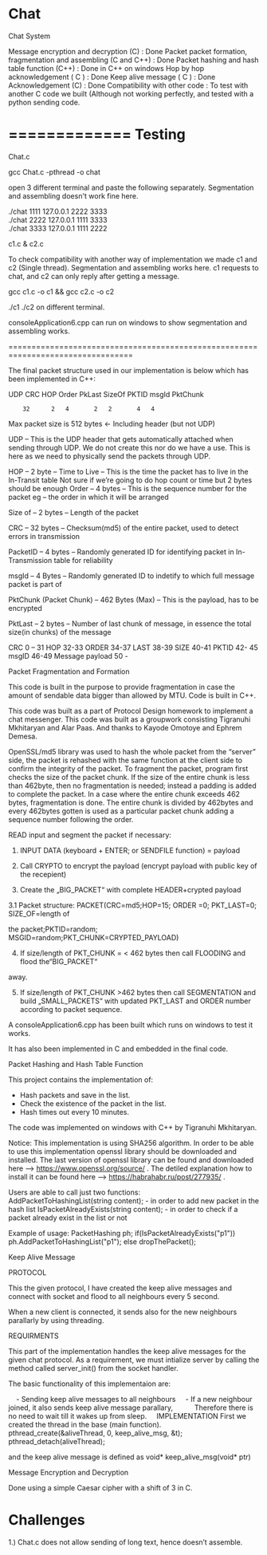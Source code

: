 # Chat
Chat System

Message encryption and decryption (C) : Done
Packet packet formation, fragmentation and assembling (C and C++) : Done
Packet hashing and hash table function (C++) : Done in C++ on windows
Hop by hop acknowledgement ( C ) : Done
Keep alive message ( C ) : Done
Acknowledgement (C) : Done
Compatibility with other code : To test with another C code we built (Although not working perfectly, and tested with a python sending code.

=============
Testing
=============
Chat.c

gcc Chat.c -pthread -o chat

open 3 different terminal and paste the following separately. 
Segmentation and assembling doesn't work fine here.

 ./chat 1111 127.0.0.1 2222 3333                                                                                     
 ./chat 2222 127.0.0.1 1111 3333                                                                                   
 ./chat 3333 127.0.0.1 1111 2222

c1.c & c2.c

To check compatibility with another way of implementation we made c1 and c2 (Single thread). Segmentation and assembling works here. c1 requests to chat, and c2 can only reply after getting a message.

gcc c1.c -o c1 && gcc c2.c -o c2

./c1 ./c2 on different terminal.


consoleApplication6.cpp can run on windows to show segmentation and assembling works.

=================================================================================


The final packet structure used in our implementation is below which has been implemented in C++:

UDP 
CRC
HOP
Order
PkLast 
SizeOf
PKTID
msgId
PktChunk

		32	  	2	4		2	2		4	4		
Max packet size is 512 bytes ← Including header (but not UDP)

UDP – This is the UDP header that gets automatically attached when sending through UDP. We do not create this nor do we have a use. This is here as we need to physically send the packets through UDP.

HOP – 2 byte – Time to Live – This is the time the packet has to live in the In-Transit table
				Not sure if we’re going to do hop count or time but 2 bytes should be 				enough
Order – 4 bytes – This is the sequence number for the packet eg – the order in which it will be arranged

Size of – 2 bytes – Length of the packet

CRC – 32 bytes – Checksum(md5) of the entire packet, used to detect errors in transmission

PacketID – 4 bytes – Randomly generated ID for identifying packet in In-Transmission table for reliability

msgId – 4 Bytes – Randomly generated ID to indetify to which full message packet is part of

PktChunk (Packet Chunk) – 462 Bytes (Max) – This is the payload, has to be encrypted

PktLast – 2 bytes – Number of last chunk of message, in essence the total size(in chunks) of the message



CRC 0 – 31
HOP 32-33
ORDER 34-37
LAST 38-39
SIZE  40-41
PKTID 42- 45
msgID 46-49
Message payload 50 - 


Packet Fragmentation and Formation

This code is built in the purpose to provide fragmentation in case the amount of sendable data bigger than allowed by MTU.  Code is built in C++.

This code was built as a part of Protocol Design homework to implement a chat messenger. This code was built as a groupwork consisting Tigranuhi Mkhitaryan and Alar Paas. And thanks to Kayode Omotoye and Ephrem Demesa.

OpenSSL/md5 library was used to hash the whole packet from the “server” side, the packet is rehashed with the same function at the client side to confirm the integrity of the packet. To fragment the packet, program first checks the size of the packet chunk. If the size of the entire chunk is less than 462byte, then no fragmentation is needed; instead a padding is added to complete the packet. In a case where the entire chunk exceeds 462 bytes, fragmentation is done. The entire chunk is divided by 462bytes and every 462bytes gotten is used as a particular packet chunk adding a sequence number following the order.

READ input and segment the packet if necessary:

1) INPUT DATA (keyboard + ENTER; or SENDFILE function) = payload

2) Call CRYPTO to encrypt the payload (encrypt payload with public key of the recepient)

3) Create the „BIG_PACKET“ with complete HEADER+crypted payload

3.1 Packet structure: PACKET(CRC=md5;HOP=15; ORDER =0; PKT_LAST=0; SIZE_OF=length of

the packet;PKTID=random; MSGID=random;PKT_CHUNK=CRYPTED_PAYLOAD)

4) If size/length of PKT_CHUNK = &lt; 462 bytes then call FLOODING and flood the“BIG_PACKET“

away.

5) If size/length of PKT_CHUNK &gt;462 bytes then call SEGMENTATION and build „SMALL_PACKETS“
with updated PKT_LAST and ORDER number according to packet sequence.

A consoleApplication6.cpp has been built which runs on windows to test it works.

It has also been implemented in C and embedded in the final code.


Packet Hashing and Hash Table Function 

This project contains the implementation of:
- Hash packets and save in the list.
- Check the existence of the packet in the list.
- Hash times out every 10 minutes.

The code was implemented on windows with C++ by Tigranuhi Mkhitaryan. 

Notice: This implementation is using SHA256 algorithm. In order to be able to use this implementation openssl library should be downloaded and installed.
	The last version of openssl library can be found and downloaded here --> https://www.openssl.org/source/ .
	The detiled explanation how to install it can be found here --> https://habrahabr.ru/post/277935/ .

Users are able to call just two functions:  
			AddPacketToHashingList(string content); - in order to add new packet in the hash list
                        IsPacketAlreadyExists(string content); -  in order to check if a packet already exist in the list or not

Example of usage:
			PacketHashing ph; 
			if(IsPacketAlreadyExists("p1"))
				ph.AddPacketToHashingList("p1");
			else dropThePacket();


Keep Alive Message

PROTOCOL

This the given protocol, I have created the 
keep alive messages and connect with socket and flood to 
all neighbours every 5 second. 

When a new client is connected, it sends also for the new neighbours
parallarly by using threading. 

REQUIRMENTS

This part of the implementation handles the keep alive messages 
for the given chat protocol. As a requirement, we must intialize server by 
calling the method called server_init() from the socket handler. 

The basic functionality of this implementaion are:

    - Sending keep alive messages to all neighbours
    - If a new neighbour joined, it also sends keep alive message parallary, 
          Therefore there is no need to wait till it wakes up from sleep.
    
IMPLEMENTATION
First we created the thread in the base (main function).  
pthread_create(&aliveThread, 0, keep_alive_msg, &t);
pthread_detach(aliveThread);

and the keep alive message is defined as void* keep_alive_msg(void* ptr)


Message Encryption and Decryption

Done using a simple Caesar cipher with a shift of 3 in C.


Challenges
==========

1.) Chat.c does not allow sending of long text, hence doesn’t assemble.

